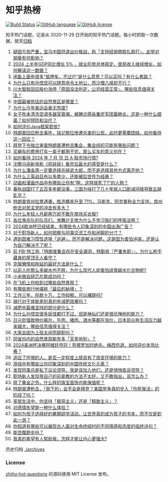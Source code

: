 # 知乎热榜
[![Build Status](https://github.com/ToWeLong/zhihu-hot-questions/workflows/CI/badge.svg)](https://github.com/ToWeLong/zhihu-hot-questions/actions)
[![GitHub language](https://img.shields.io/badge/language-golang-orange.svg)](https://golang.org/)
[![GitHub license](https://img.shields.io/github/license/ToWeLong/zhihu-hot-questions)](https://github.com/ToWeLong/zhihu-hot-questions/blob/main/LICENSE)

知乎热门话题，记录从 2020-11-29 日开始的知乎热门话题。每小时抓取一次数据，按天[归档](./archives)

<!-- BEGIN -->

1. [疑因亏损严重，宝马中国将退出价格战，称「支持经销商稳扎稳打」，此举对销量有何影响？](https://www.zhihu.com/question/661423599)
1. [2024 上半年GDP同比增长 5% ，就业形势总体稳定、居民收入继续增长，如何解读这一数据？](https://www.zhihu.com/question/661644071)
1. [闲鱼上面有很多“抵押车，不过户”是什么意思？可以买吗？有什么套路？](https://www.zhihu.com/question/308876672)
1. [为什么只有孙悟空可以随意命令土地公，而沙僧八戒却不行？](https://www.zhihu.com/question/660838913)
1. [川大智胜回应股价涨停「原因没法判定，公司经营正常」，哪些信息值得关注？](https://www.zhihu.com/question/661646685)
1. [中国最被低估的自然景区是哪里？](https://www.zhihu.com/question/660620477)
1. [为什么今年奥运会毫无热度?](https://www.zhihu.com/question/659404588)
1. [女子吹未清洗空调多器官衰竭，被确诊感染重症军团菌肺炎，这是一种什么细菌？如何预防和治疗？](https://www.zhihu.com/question/661583457)
1. [如何评价Java框架若依?](https://www.zhihu.com/question/365634958)
1. [特朗普回应枪击事件，铭记那位惨遭杀害的公民，此时更需要团结，如何看待这一回应？](https://www.zhihu.com/question/661604343)
1. [拜登下令独立审查特朗普遭枪击集会，集会组织可能有哪些问题？](https://www.zhihu.com/question/661638183)
1. [买辆车的费用打车一辈子都用不完，那么买车的意义何在？](https://www.zhihu.com/question/655878885)
1. [如何看待 2024 年 7 月 15 日 A 股市场行情?](https://www.zhihu.com/question/661641795)
1. [沈腾马丽新电影《抓娃娃》看完后最大的感受是什么？](https://www.zhihu.com/question/661563695)
1. [为什么潘金莲一定要选择杀掉武大郎，而不是选择其他方式离开他？](https://www.zhihu.com/question/661068244)
1. [为什么三英战吕布以多欺少，还能被后世传为经典？](https://www.zhihu.com/question/660752214)
1. [动画和漫画作品中有哪些让你有“啊，这样就死了?”的人物？](https://www.zhihu.com/question/661050426)
1. [春秋战国打了五百多年都没事，三国为啥打了几十年就人口剧减间接导致五胡乱华？](https://www.zhihu.com/question/656305559)
1. [特朗普宾州拉票遇袭，胜选概率升至 71%，马斯克、阿克曼称全力支持，宾州枪击对民主党的冲击有多大？](https://www.zhihu.com/question/661639589)
1. [为什么年轻人月薪两万却不敢在商场买衣服?](https://www.zhihu.com/question/656174706)
1. [各位鬼杀队的队员们，鬼舞辻无惨为什么不学习我们的呼吸法啊？](https://www.zhihu.com/question/661413812)
1. [2024欧洲杯已经结束，有哪些令人印象深刻的中国出海广告？](https://www.zhihu.com/question/661648420)
1. [对于职场新人，如何把握与同事交流工作和闲聊的分寸？](https://www.zhihu.com/question/661366348)
1. [遇到困难习惯性选择「逃避」，而不是解决问题，这是因为害怕冲突，还是认为自己解决不了呢？](https://www.zhihu.com/question/661277457)
1. [前 FBI 特工称「特朗普集会存在安全漏洞，特勤局『严重失职』」，为什么枪手藏身的屋顶无人看守？](https://www.zhihu.com/question/661601659)
1. [克服懒惰和拖延的最好方法是什么？](https://www.zhihu.com/question/661296378)
1. [以前人吃那么多碳水也不胖，为什么现代人却害怕进食碳水化合物呢?](https://www.zhihu.com/question/660487528)
1. [小米做自研芯片能成功吗？](https://www.zhihu.com/question/655248734)
1. [在飞机上你拍到过哪些自然景观？](https://www.zhihu.com/question/660620423)
1. [有哪些旅行地堪称「最后的秘境」？](https://www.zhihu.com/question/660620418)
1. [工作三年，存款十万，工作抑郁，可以裸辞吗?](https://www.zhihu.com/question/661128643)
1. [骑行对于体能差的真的有减肥效果吗？](https://www.zhihu.com/question/661305320)
1. [减肥中最难坚持的部分是什么？](https://www.zhihu.com/question/661139989)
1. [为什么孙悟空很多妖怪都打不过，但是神仙们还是很忌惮他的能力？](https://www.zhihu.com/question/661066157)
1. [日元贬值致物价飙升，牛肉、猪肉、酒水等都在涨价，日本民众称生活压力越来越大，哪些信息值得关注？](https://www.zhihu.com/question/661602341)
1. [大家会因为上班太闲而辞职吗？](https://www.zhihu.com/question/661565537)
1. [同省份内的自然景观能有多「天差地别」？](https://www.zhihu.com/question/660620542)
1. [2024美洲杯决赛阿根廷夺冠！劳塔罗加时绝杀，梅西伤退，如何评价本场比赛？](https://www.zhihu.com/question/661640507)
1. [适应了环境的人，是否一定程度上就具有了改变环境的能力？](https://www.zhihu.com/question/661276857)
1. [游戏中有哪些让你印象深刻的中国传统文化元素？](https://www.zhihu.com/question/661140801)
1. [发现同事总是私下议论领导，我是该加入他们，还是悄悄告诉领导？](https://www.zhihu.com/question/660814352)
1. [职场新人发现带自己的前辈教的方法不太好，又不敢指出，该怎么办？](https://www.zhihu.com/question/660814288)
1. [除了黄金之外，什么样的珠宝首饰也能保值呢？](https://www.zhihu.com/question/659950369)
1. [特朗普遭枪击，「倒下的」会不会是拜登？美国党争真的步入「你死我活」的阶段了吗？](https://www.zhihu.com/question/661572443)
1. [家居生活中，你坚持「极简主义」还是「精致主义」？](https://www.zhihu.com/question/660526160)
1. [对感情失望是一种什么体验？](https://www.zhihu.com/question/270736146)
1. [如何为孩子选择好的暑期研学活动，让世界真的成为孩子的书本，而不仅是到此一游？](https://www.zhihu.com/question/661237375)
1. [你知道有哪些可以展现古人面对生命终结时的不同情感和态度的临终诗句？](https://www.zhihu.com/question/661115360)
1. [能空腹跑步吗？](https://www.zhihu.com/question/661392619)
1. [我真的希望有人帮助我，怎样才能让内心更强大?](https://www.zhihu.com/question/660931959)

<!-- END -->

历史归档 [./archives](./archives)


### License
[zhihu-hot-questions](https://github.com/towelong/zhihu-hot-questions) 的源码使用 MIT License 发布。